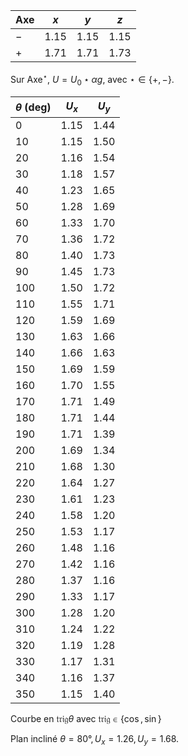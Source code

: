 

| Axe | $x$    | $y$    | $z$ |
| --- | ------ | ------ | --- |
| $-$ | $1.15$ | $1.15$ | $1.15$    |
| $+$ | $1.71$ | $1.71$ | $1.73$    |

Sur Axe$^{\star}$, $U=U_{0}\star\alpha g$, avec $\star\in \{ +,- \}$.

| $\theta \text{ (deg)}$ | $U_{x}$ | $U_{y}$ |
| ---------------------- | ------- | ------- |
| $0$                    | $1.15$  | $1.44$  |
| $10$                   | $1.15$  | $1.50$  |
| $20$                   | $1.16$  | $1.54$  |
| $30$                   | $1.18$  | $1.57$  |
| $40$                   | $1.23$  | $1.65$  |
| $50$                   | $1.28$  | $1.69$  |
| $60$                   | $1.33$  | $1.70$  |
| $70$                   | $1.36$  | $1.72$  |
| $80$                   | $1.40$  | $1.73$  |
| $90$                   | $1.45$  | $1.73$  |
| $100$                  | $1.50$  | $1.72$  |
| $110$                  | $1.55$  | $1.71$  |
| $120$                  | $1.59$  | $1.69$  |
| $130$                  | $1.63$  | $1.66$  |
| $140$                  | $1.66$  | $1.63$  |
| $150$                  | $1.69$  | $1.59$  |
| $160$                  | $1.70$  | $1.55$  |
| $170$                  | $1.71$  | $1.49$  |
| $180$                  | $1.71$  | $1.44$  |
| $190$                  | $1.71$  | $1.39$  |
| $200$                  | $1.69$  | $1.34$  |
| $210$                  | $1.68$  | $1.30$  |
| $220$                  | $1.64$  | $1.27$  |
| $230$                  | $1.61$  | $1.23$  |
| $240$                  | $1.58$  | $1.20$  |
| $250$                  | $1.53$  | $1.17$  |
| $260$                  | $1.48$  | $1.16$  |
| $270$                  | $1.42$  | $1.16$  |
| $280$                  | $1.37$  | $1.16$  |
| $290$                  | $1.33$  | $1.17$  |
| $300$                  | $1.28$  | $1.20$  |
| $310$                  | $1.24$  | $1.22$  |
| $320$                  | $1.19$  | $1.28$  |
| $330$                  | $1.17$  | $1.31$  |
| $340$                  | $1.16$  | $1.37$  |
| $350$                  | $1.15$  | $1.40$        |
Courbe en $\mathfrak{trig}\theta$ avec $\mathfrak{trig}\in \{ \cos,\sin \}$

Plan incliné $\theta=80°,U_{x}=1.26,U_{y}=1.68$.